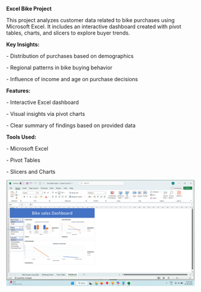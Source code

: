 **Excel Bike Project**



This project analyzes customer data related to bike purchases using Microsoft Excel. It includes an interactive dashboard created with pivot tables, charts, and slicers to explore buyer trends.



**Key Insights:**

\- Distribution of purchases based on demographics  

\- Regional patterns in bike buying behavior  

\- Influence of income and age on purchase decisions



**Features:**

\- Interactive Excel dashboard  

\- Visual insights via pivot charts  

\- Clear summary of findings based on provided data



**Tools Used:**

\- Microsoft Excel  

\- Pivot Tables  

\- Slicers and Charts


![Bike Sales Dashboard](Images/Bike-sales-dashboard.png)
